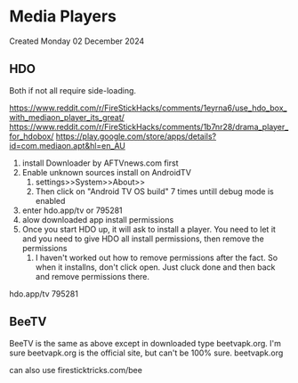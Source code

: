 # Media Players
Created Monday 02 December 2024

HDO
---

Both if not all require side-loading.

<https://www.reddit.com/r/FireStickHacks/comments/1eyrna6/use_hdo_box_with_mediaon_player_its_great/>
<https://www.reddit.com/r/FireStickHacks/comments/1b7nr28/drama_player_for_hdobox/>
<https://play.google.com/store/apps/details?id=com.mediaon.apt&hl=en_AU>




1. install Downloader by AFTVnews.com first
2. Enable unknown sources install on AndroidTV
	1. settings>>System>>About>>
	2. Then click on "Android TV OS build" 7 times untill debug mode is enabled
3. enter hdo.app/tv or 795281
4. alow downloaded app install permissions
5. Once you start HDO up, it will ask to install a player. You need to let it  and you need to give HDO all install permissions, then remove the permissions
	1. I haven't worked out how to remove permissions after the fact. So when it installns, don't click open. Just cluck done and then back and remove permissions there.


hdo.app/tv
795281

BeeTV
-----

BeeTV is the same as above except in downloaded type beetvapk.org. I'm sure beetvapk.org is the official site, but can't be 100% sure.
beetvapk.org

can also use 
firesticktricks.com/bee

